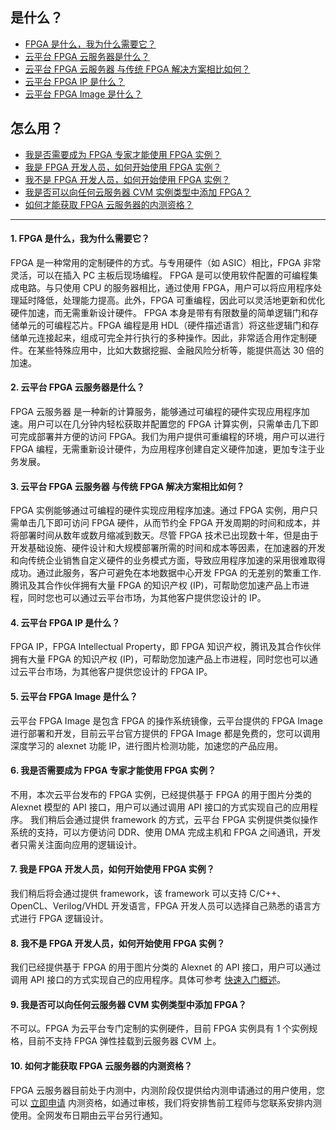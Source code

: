 ## 是什么？
- [FPGA 是什么，我为什么需要它？](#Q1)
- [云平台 FPGA 云服务器是什么？](#Q2)
- [云平台 FPGA 云服务器 与传统 FPGA 解决方案相比如何？](#Q3)
- [云平台 FPGA IP 是什么？](#Q4)
- [云平台 FPGA Image 是什么？](#Q5)

## 怎么用？
- [我是否需要成为 FPGA 专家才能使用 FPGA 实例？](#Q6)
- [我是 FPGA 开发人员，如何开始使用 FPGA 实例？](#Q7)
- [我不是 FPGA 开发人员，如何开始使用 FPGA 实例？](#Q8)
- [我是否可以向任何云服务器 CVM 实例类型中添加 FPGA？](#Q9)
- [如何才能获取 FPGA 云服务器的内测资格？](#Q10)

-----
<span id="Q1"></span>
#### 1.  FPGA 是什么，我为什么需要它？
FPGA 是一种常用的定制硬件的方式。与专用硬件（如 ASIC）相比，FPGA 非常灵活，可以在插入 PC 主板后现场编程。
FPGA 是可以使用软件配置的可编程集成电路。与只使用 CPU 的服务器相比，通过使用 FPGA，用户可以将应用程序处理延时降低，处理能力提高。此外，FPGA 可重编程，因此可以灵活地更新和优化硬件加速，而无需重新设计硬件。
FPGA 本身是带有有限数量的简单逻辑门和存储单元的可编程芯片。FPGA 编程是用 HDL（硬件描述语言）将这些逻辑门和存储单元连接起来，组成可完全并行执行的多种操作。因此，非常适合用作定制硬件。在某些特殊应用中，比如大数据挖掘、金融风险分析等，能提供高达 30 倍的加速。
<span id="Q2"></span>
#### 2. 云平台 FPGA 云服务器是什么？
FPGA 云服务器 是一种新的计算服务，能够通过可编程的硬件实现应用程序加速。用户可以在几分钟内轻松获取并配置您的 FPGA 计算实例，只需单击几下即可完成部署并方便的访问 FPGA。我们为用户提供可重编程的环境，用户可以进行 FPGA 编程，无需重新设计硬件，为应用程序创建自定义硬件加速，更加专注于业务发展。
<span id="Q3"></span>
#### 3. 云平台 FPGA 云服务器 与传统 FPGA 解决方案相比如何？
FPGA 实例能够通过可编程的硬件实现应用程序加速。通过 FPGA 实例，用户只需单击几下即可访问 FPGA 硬件，从而节约全 FPGA 开发周期的时间和成本，并将部署时间从数年或数月缩减到数天。尽管 FPGA 技术已出现数十年，但是由于开发基础设施、硬件设计和大规模部署所需的时间和成本等因素，在加速器的开发和向传统企业销售自定义硬件的业务模式方面，导致应用程序加速的采用很难取得成功。通过此服务，客户可避免在本地数据中心开发 FPGA 的无差别的繁重工作.腾讯及其合作伙伴拥有大量 FPGA 的知识产权 (IP)，可帮助您加速产品上市进程，同时您也可以通过云平台市场，为其他客户提供您设计的 IP。
<span id="Q4"></span>
#### 4. 云平台 FPGA IP 是什么？
FPGA IP，FPGA Intellectual Property，即 FPGA 知识产权，腾讯及其合作伙伴拥有大量 FPGA 的知识产权 (IP)，可帮助您加速产品上市进程，同时您也可以通过云平台市场，为其他客户提供您设计的 FPGA IP。
<span id="Q5"></span>
#### 5. 云平台 FPGA Image 是什么？
云平台 FPGA Image 是包含 FPGA 的操作系统镜像，云平台提供的 FPGA Image 进行部署和开发，目前云平台官方提供的 FPGA Image 都是免费的，您可以调用深度学习的 alexnet 功能 IP，进行图片检测功能，加速您的产品应用。
<span id="Q6"></span>
#### 6. 我是否需要成为 FPGA 专家才能使用 FPGA 实例？
不用，本次云平台发布的 FPGA 实例，已经提供基于 FPGA 的用于图片分类的 Alexnet 模型的 API 接口，用户可以通过调用 API 接口的方式实现自己的应用程序。
我们稍后会通过提供 framework 的方式，云平台 FPGA 实例提供类似操作系统的支持，可以方便访问 DDR、使用 DMA 完成主机和 FPGA 之间通讯，开发者只需关注面向应用的逻辑设计。
<span id="Q7"></span>
#### 7. 我是 FPGA 开发人员，如何开始使用 FPGA 实例？
我们稍后将会通过提供 framework，该 framework 可以支持 C/C++、OpenCL、Verilog/VHDL 开发语言，FPGA 开发人员可以选择自己熟悉的语言方式进行 FPGA 逻辑设计。
<span id="Q8"></span>
#### 8. 我不是 FPGA 开发人员，如何开始使用 FPGA 实例？
我们已经提供基于 FPGA 的用于图片分类的 Alexnet 的 API 接口，用户可以通过调用 API 接口的方式实现自己的应用程序。具体可参考 [快速入门概述](http://tcecqpoc.fsphere.cn/document/product/565/8220)。
<span id="Q9"></span>
#### 9. 我是否可以向任何云服务器 CVM 实例类型中添加 FPGA？
不可以。FPGA 为云平台专门定制的实例硬件，目前 FPGA 实例具有 1 个实例规格，目前不支持 FPGA 弹性挂载到云服务器 CVM 上。
<span id="Q10"></span>
#### 10. 如何才能获取 FPGA 云服务器的内测资格？
FPGA 云服务器目前处于内测中，内测阶段仅提供给内测申请通过的用户使用，您可以 [立即申请](http://tcecqpoc.fsphere.cn/act/apply/fpga) 内测资格，如通过审核，我们将安排售前工程师与您联系安排内测使用。全网发布日期由云平台另行通知。
